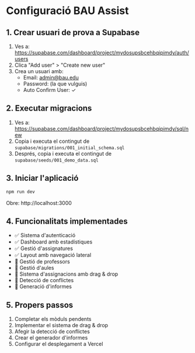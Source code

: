 # Configuració BAU Assist

## 1. Crear usuari de prova a Supabase

1. Ves a: https://supabase.com/dashboard/project/mydosupsbcehbqipimdy/auth/users
2. Clica "Add user" > "Create new user"
3. Crea un usuari amb:
   - Email: admin@bau.edu
   - Password: (la que vulguis)
   - Auto Confirm User: ✓

## 2. Executar migracions

1. Ves a: https://supabase.com/dashboard/project/mydosupsbcehbqipimdy/sql/new
2. Copia i executa el contingut de `supabase/migrations/001_initial_schema.sql`
3. Després, copia i executa el contingut de `supabase/seeds/001_demo_data.sql`

## 3. Iniciar l'aplicació

```bash
npm run dev
```

Obre: http://localhost:3000

## 4. Funcionalitats implementades

- ✅ Sistema d'autenticació
- ✅ Dashboard amb estadístiques
- ✅ Gestió d'assignatures
- ✅ Layout amb navegació lateral
- 🚧 Gestió de professors
- 🚧 Gestió d'aules
- 🚧 Sistema d'assignacions amb drag & drop
- 🚧 Detecció de conflictes
- 🚧 Generació d'informes

## 5. Propers passos

1. Completar els mòduls pendents
2. Implementar el sistema de drag & drop
3. Afegir la detecció de conflictes
4. Crear el generador d'informes
5. Configurar el desplegament a Vercel